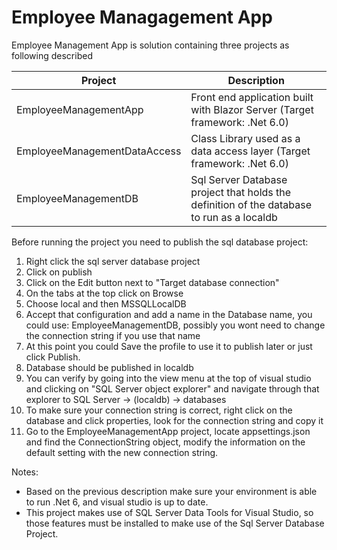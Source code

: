 # Employee Managagement App

Employee Management App is solution containing three projects as following described

| Project                      | Description                                                                               |
| ---------------------------- | ----------------------------------------------------------------------------------------- |
| EmployeeManagementApp        | Front end application built with Blazor Server (Target framework: .Net 6.0)               |
| EmployeeManagementDataAccess | Class Library used as a data access layer (Target framework: .Net 6.0)                    |
| EmployeeManagementDB         | Sql Server Database project that holds the definition of the database to run as a localdb |

Before running the project you need to publish the sql database project:

1. Right click the sql server database project
2. Click on publish
3. Click on the Edit button next to "Target database connection"
4. On the tabs at the top click on Browse
5. Choose local and then MSSQLLocalDB
6. Accept that configuration and add a name in the Database name, you could use: EmployeeManagementDB, possibly you wont need to change the connection string if you use that name
7. At this point you could Save the profile to use it to publish later or just click Publish.
8. Database should be published in localdb
9. You can verify by going into the view menu at the top of visual studio and clicking on "SQL Server object explorer" and navigate through that explorer to SQL Server -> (localdb) -> databases
10. To make sure your connection string is correct, right click on the database and click properties, look for the connection string and copy it
11. Go to the EmployeeManagementApp project, locate appsettings.json and find the ConnectionString object, modify the information on the default setting with the new connection string.

Notes:

- Based on the previous description make sure your environment is able to run .Net 6, and visual studio is up to date.
- This project makes use of SQL Server Data Tools for Visual Studio, so those features must be installed to make use of the Sql Server Database Project.
